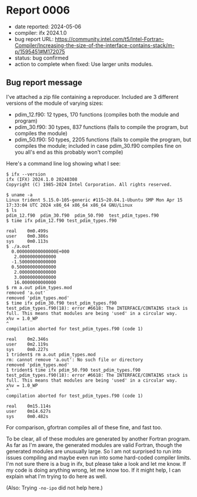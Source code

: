 # Report 0006

- date reported: 2024-05-06
- compiler: ifx 2024.1.0
- bug report URL: <https://community.intel.com/t5/Intel-Fortran-Compiler/Increasing-the-size-of-the-interface-contains-stack/m-p/1595451#M172075>
- status: bug confirmed
- action to complete when fixed: Use larger units modules.

## Bug report message

I've attached a zip file containing a reproducer. Included are 3 different versions of the module of varying sizes:

- pdim_12.f90: 12 types, 170 functions (compiles both the module and program)
- pdim_30.f90: 30 types, 837 functions (fails to compile the program, but compiles the module)
- pdim_50.f90: 50 types, 2205 functions (fails to compile the program, but compiles the module; included in case pdim_30.f90 compiles fine on you all's end as this probably won't compile)

Here's a command line log showing what I see:

```
$ ifx --version
ifx (IFX) 2024.1.0 20240308
Copyright (C) 1985-2024 Intel Corporation. All rights reserved.

$ uname -a
Linux trident 5.15.0-105-generic #115~20.04.1-Ubuntu SMP Mon Apr 15 17:33:04 UTC 2024 x86_64 x86_64 x86_64 GNU/Linux
$ ls
pdim_12.f90  pdim_30.f90  pdim_50.f90  test_pdim_types.f90
$ time ifx pdim_12.f90 test_pdim_types.f90 

real    0m0.499s
user    0m0.386s
sys     0m0.113s
$ ./a.out 
  0.000000000000000E+000
   2.00000000000000     
  -1.50000000000000     
  0.500000000000000     
   2.00000000000000     
   3.00000000000000     
   16.0000000000000     
$ rm a.out pdim_types.mod 
removed 'a.out'
removed 'pdim_types.mod'
$ time ifx pdim_30.f90 test_pdim_types.f90 
test_pdim_types.f90(18): error #6618: The INTERFACE/CONTAINS stack is full. This means that modules are being 'used' in a circular way.
x%v = 1.0_WP
^
compilation aborted for test_pdim_types.f90 (code 1)

real    0m2.346s
user    0m2.119s
sys     0m0.227s
1 trident$ rm a.out pdim_types.mod 
rm: cannot remove 'a.out': No such file or directory
removed 'pdim_types.mod'
1 trident$ time ifx pdim_50.f90 test_pdim_types.f90 
test_pdim_types.f90(18): error #6618: The INTERFACE/CONTAINS stack is full. This means that modules are being 'used' in a circular way.
x%v = 1.0_WP
^
compilation aborted for test_pdim_types.f90 (code 1)

real    0m15.114s
user    0m14.627s
sys     0m0.482s
```

For comparison, gfortran compiles all of these fine, and fast too.

To be clear, all of these modules are generated by another Fortran program. As far as I'm aware, the generated modules are valid Fortran, though the generated modules are unusually large. So I am not surprised to run into issues compiling and maybe even run into some hard-coded compiler limits. I'm not sure there is a bug in ifx, but please take a look and let me know. If my code is doing anything wrong, let me know too. If it might help, I can explain what I'm trying to do here as well.

(Also: Trying `-no-ipo` did not help here.)
